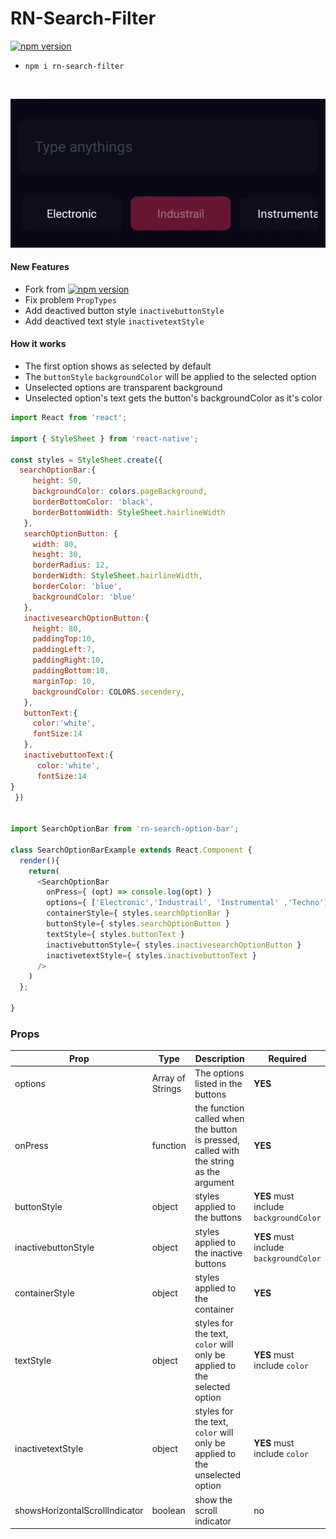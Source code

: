 # RN-Search-Filter
<a href="https://www.npmjs.com/package/rn-search-filter"><img alt="npm version" src="http://img.shields.io/npm/dt/rn-header.svg?style=flat-square"></a>
<br>

* `npm i rn-search-filter`

<br>


![Example One](./example.gif  "Example gif")

#### New Features

* Fork from <a href="https://github.com/parkerdan/rn-search-option-bar"><img alt="npm version" src="http://img.shields.io/github/forks/parkerdan/rn-search-option-bar?label=Fork"></a>
* Fix problem `PropTypes`
* Add deactived button style `inactivebuttonStyle`
* Add deactived text style `inactivetextStyle`

#### How it works

* The first option shows as selected by default
* The `buttonStyle` `backgroundColor` will be applied to the selected option
* Unselected options are transparent background
* Unselected option's text gets the button's backgroundColor as it's color



```js
import React from 'react';

import { StyleSheet } from 'react-native';

const styles = StyleSheet.create({
  searchOptionBar:{
     height: 50,
     backgroundColor: colors.pageBackground,
     borderBottomColor: 'black',
     borderBottomWidth: StyleSheet.hairlineWidth
   },
   searchOptionButton: {
     width: 80,
     height: 30,
     borderRadius: 12,
     borderWidth: StyleSheet.hairlineWidth,
     borderColor: 'blue',
     backgroundColor: 'blue'
   },
   inactivesearchOptionButton:{
     height: 80,
     paddingTop:10,
     paddingLeft:7,
     paddingRight:10,
     paddingBottom:10,
     marginTop: 10,
     backgroundColor: COLORS.secendery,
   },
   buttonText:{
     color:'white',
     fontSize:14
   },
   inactivebuttonText:{
      color:'white',
      fontSize:14
}
 })


import SearchOptionBar from 'rn-search-option-bar';

class SearchOptionBarExample extends React.Component {
  render(){
    return(
      <SearchOptionBar
        onPress={ (opt) => console.log(opt) }
        options={ ['Electronic','Industrail', 'Instrumental' ,'Techno'] }
        containerStyle={ styles.searchOptionBar }
        buttonStyle={ styles.searchOptionButton }
        textStyle={ styles.buttonText }
        inactivebuttonStyle={ styles.inactivesearchOptionButton }
        inactivetextStyle={ styles.inactivebuttonText }
      />    
    )
  };

}
```

### Props

| Prop | Type | Description | Required |
| ---  | ---  | ---         | ---      |
| options | Array of Strings | The options listed in the buttons | **YES** |
| onPress | function | the function called when the button is pressed, called with the string as the argument | **YES** |
| buttonStyle | object | styles applied to the buttons | **YES** must include `backgroundColor` |
| inactivebuttonStyle | object | styles applied to the inactive buttons | **YES** must include `backgroundColor` |
| containerStyle | object | styles applied to the container | **YES** |
| textStyle | object | styles for the text, `color` will only be applied to the selected option | **YES** must include `color` |
| inactivetextStyle | object | styles for the text, `color` will only be applied to the unselected option | **YES** must include `color` |
| showsHorizontalScrollIndicator | boolean | show the scroll indicator | no |
